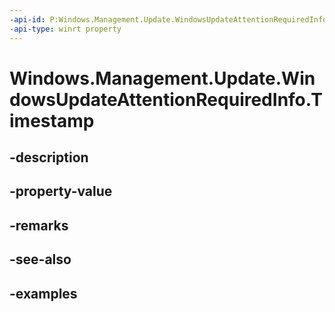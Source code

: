 ```yaml
---
-api-id: P:Windows.Management.Update.WindowsUpdateAttentionRequiredInfo.Timestamp
-api-type: winrt property
---
```


# Windows.Management.Update.WindowsUpdateAttentionRequiredInfo.Timestamp

<!--
public System.Nullable<System.DateTimeOffset> Timestamp { get; }
-->


## -description

## -property-value

## -remarks

## -see-also

## -examples



